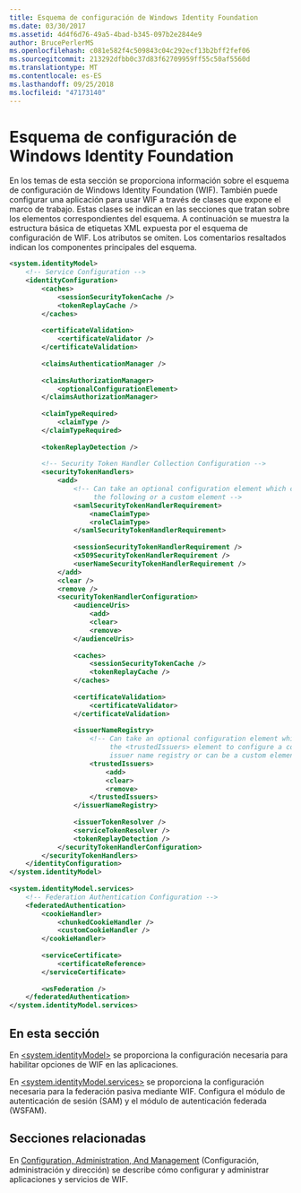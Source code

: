 ```yaml
---
title: Esquema de configuración de Windows Identity Foundation
ms.date: 03/30/2017
ms.assetid: 4d4f6d76-49a5-4bad-b345-097b2e2844e9
author: BrucePerlerMS
ms.openlocfilehash: c081e582f4c509843c04c292ecf13b2bff2fef06
ms.sourcegitcommit: 213292dfbb0c37d83f62709959ff55c50af5560d
ms.translationtype: MT
ms.contentlocale: es-ES
ms.lasthandoff: 09/25/2018
ms.locfileid: "47173140"
---
```

# <a name="windows-identity-foundation-configuration-schema"></a>Esquema de configuración de Windows Identity Foundation
En los temas de esta sección se proporciona información sobre el esquema de configuración de Windows Identity Foundation (WIF). También puede configurar una aplicación para usar WIF a través de clases que expone el marco de trabajo. Estas clases se indican en las secciones que tratan sobre los elementos correspondientes del esquema. A continuación se muestra la estructura básica de etiquetas XML expuesta por el esquema de configuración de WIF. Los atributos se omiten. Los comentarios resaltados indican los componentes principales del esquema.  
  
```xml  
<system.identityModel>  
    <!-- Service Configuration -->  
    <identityConfiguration>  
        <caches>  
            <sessionSecurityTokenCache />  
            <tokenReplayCache />  
        </caches>  
  
        <certificateValidation>  
            <certificateValidator />   
        </certificateValidation>  
  
        <claimsAuthenticationManager />  
  
        <claimsAuthorizationManager>  
            <optionalConfigurationElement>  
        </claimsAuthorizationManager>  
  
        <claimTypeRequired>  
            <claimType />   
        </claimTypeRequired>  
  
        <tokenReplayDetection />  
  
        <!-- Security Token Handler Collection Configuration -->  
        <securityTokenHandlers>  
            <add>  
                <!-- Can take an optional configuration element which can be one of  
                     the following or a custom element -->  
                <samlSecurityTokenHandlerRequirement>  
                    <nameClaimType>  
                    <roleClaimType>   
                </samlSecurityTokenHandlerRequirement>  
  
                <sessionSecurityTokenHandlerRequirement />  
                <x509SecurityTokenHandlerRequirement />  
                <userNameSecurityTokenHandlerRequirement />  
            </add>  
            <clear />  
            <remove />  
            <securityTokenHandlerConfiguration>  
                <audienceUris>  
                    <add>  
                    <clear>  
                    <remove>  
                </audienceUris>  
  
                <caches>  
                    <sessionSecurityTokenCache />  
                    <tokenReplayCache />  
                </caches>  
  
                <certificateValidation>  
                    <certificateValidator>   
                </certificateValidation>  
  
                <issuerNameRegistry>  
                    <!-- Can take an optional configuration element which can be   
                         the <trustedIssuers> element to configure a configuration-based  
                         issuer name registry or can be a custom element -->  
                    <trustedIssuers>  
                        <add>  
                        <clear>  
                        <remove>  
                    </trustedIssuers>  
                </issuerNameRegistry>  
  
                <issuerTokenResolver />  
                <serviceTokenResolver />  
                <tokenReplayDetection />  
            </securityTokenHandlerConfiguration>  
        </securityTokenHandlers>  
    </identityConfiguration>  
</system.identityModel>  
  
<system.identityModel.services>  
    <!-- Federation Authentication Configuration -->  
    <federatedAuthentication>  
        <cookieHandler>  
            <chunkedCookieHandler />  
            <customCookieHandler />  
        </cookieHandler>  
  
        <serviceCertificate>  
            <certificateReference>  
        </serviceCertificate>  
  
        <wsFederation />  
    </federatedAuthentication>  
</system.identityModel.services>  
```  
  
## <a name="in-this-section"></a>En esta sección  
 En [\<system.identityModel>](../../../../../docs/framework/configure-apps/file-schema/windows-identity-foundation/system-identitymodel.md) se proporciona la configuración necesaria para habilitar opciones de WIF en las aplicaciones.  
  
 En [\<system.identityModel.services>](../../../../../docs/framework/configure-apps/file-schema/windows-identity-foundation/system-identitymodel-services.md) se proporciona la configuración necesaria para la federación pasiva mediante WIF. Configura el módulo de autenticación de sesión (SAM) y el módulo de autenticación federada (WSFAM).  
  
## <a name="related-sections"></a>Secciones relacionadas  
 En [Configuration, Administration, And Management](https://msdn.microsoft.com/library/1e03c389-de2c-4096-aaff-86b087e1bea0) (Configuración, administración y dirección) se describe cómo configurar y administrar aplicaciones y servicios de WIF.
